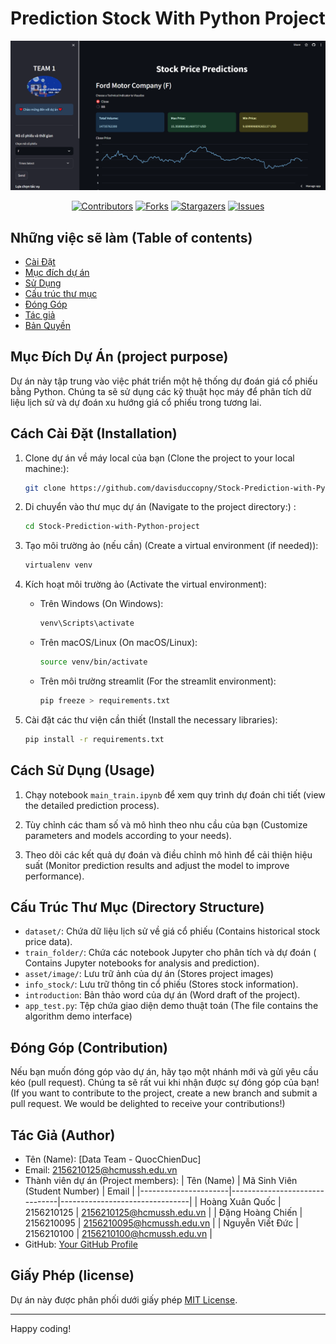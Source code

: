 # Prediction Stock With Python Project

![Project Image](./asset/image/homepage.png)
<div align="center">
    
[![Contributors][contributors-shield]][contributors-url]
[![Forks][forks-shield]][forks-url]
[![Stargazers][stars-shield]][stars-url]
[![Issues][issues-shield]][issues-url]

</div>

## Những việc sẽ làm (Table of contents)
- [Cài Đặt](#cách-cài-đặt-installation)
- [Mục đích dự án](#mục-đích-dự-án-project-purpose)
- [Sử Dụng](#cách-sử-dụng-usage)
- [Cấu trúc thư mục](#cấu-trúc-thư-mục-directory-structure)
- [Đóng Góp](#đóng-góp-contribution)
- [Tác giả](#tác-giả-author)
- [Bản Quyền](#giấy-phép-license)

## Mục Đích Dự Án (project purpose)

Dự án này tập trung vào việc phát triển một hệ thống dự đoán giá cổ phiếu bằng Python. Chúng ta sẽ sử dụng các kỹ thuật học máy để phân tích dữ liệu lịch sử và dự đoán xu hướng giá cổ phiếu trong tương lai.

## Cách Cài Đặt (Installation)

1. Clone dự án về máy local của bạn (Clone the project to your local machine:):

    ```bash
    git clone https://github.com/davisduccopny/Stock-Prediction-with-Python-project.git
    ```

2. Di chuyển vào thư mục dự án (Navigate to the project directory:) :

    ```bash
    cd Stock-Prediction-with-Python-project
    ```

3. Tạo môi trường ảo (nếu cần) (Create a virtual environment (if needed)):

    ```bash
    virtualenv venv
    ```

4. Kích hoạt môi trường ảo (Activate the virtual environment):

    - Trên Windows (On Windows):

        ```bash
        venv\Scripts\activate
        ```

    - Trên macOS/Linux (On macOS/Linux):

        ```bash
        source venv/bin/activate
        ```
    - Trên môi trường streamlit (For the streamlit environment):
        ```bash
        pip freeze > requirements.txt
        ```
5. Cài đặt các thư viện cần thiết (Install the necessary libraries):

    ```bash
    pip install -r requirements.txt
    ```

## Cách Sử Dụng (Usage)

1. Chạy notebook `main_train.ipynb` để xem quy trình dự đoán chi tiết (view the detailed prediction process).

2. Tùy chỉnh các tham số và mô hình theo nhu cầu của bạn (Customize parameters and models according to your needs). 

3. Theo dõi các kết quả dự đoán và điều chỉnh mô hình để cải thiện hiệu suất (Monitor prediction results and adjust the model to improve performance).

## Cấu Trúc Thư Mục (Directory Structure)

- `dataset/`: Chứa dữ liệu lịch sử về giá cổ phiếu (Contains historical stock price data).
- `train_folder/`: Chứa các notebook Jupyter cho phân tích và dự đoán ( Contains Jupyter notebooks for analysis and prediction).
- `asset/image/`: Lưu trữ ảnh của dự án (Stores project images)
- `info_stock/`: Lưu trữ thông tin cổ phiếu (Stores stock information).
- `introduction`: Bản thảo word của dự án (Word draft of the project).
- `app_test.py`: Tệp chứa giao diện demo thuật toán (The file contains the algorithm demo interface)

## Đóng Góp (Contribution)

Nếu bạn muốn đóng góp vào dự án, hãy tạo một nhánh mới và gửi yêu cầu kéo (pull request). Chúng ta sẽ rất vui khi nhận được sự đóng góp của bạn!
(If you want to contribute to the project, create a new branch and submit a pull request. We would be delighted to receive your contributions!)

## Tác Giả (Author)

- Tên (Name): [Data Team - QuocChienDuc]
- Email: 2156210125@hcmussh.edu.vn
- Thành viên dự án (Project members):
    | Tên (Name)           | Mã Sinh Viên (Student Number) | Email                          |
    |----------------------|-------------------------------|--------------------------------|
    | Hoàng Xuân Quốc      | 2156210125                    | 2156210125@hcmussh.edu.vn      |
    | Đặng Hoàng Chiến     | 2156210095                    | 2156210095@hcmussh.edu.vn      |
    | Nguyễn Viết Đức      | 2156210100                    | 2156210100@hcmussh.edu.vn      |
- GitHub: [Your GitHub Profile](https://github.com/davisduccopny/)

## Giấy Phép (license)

Dự án này được phân phối dưới giấy phép [MIT License](LICENSE).

---
Happy coding!

[contributors-shield]: https://img.shields.io/github/contributors/davisduccopny/Stock-Prediction-with-Python-project?style=for-the-badge&label=Contributors 
[contributors-url]:https://github.com/davisduccopny/Stock-Prediction-with-Python-project/graphs/contributors 
[forks-shield]:https://img.shields.io/github/forks/davisduccopny/Stock-Prediction-with-Python-project?label=Folks&style=for-the-badge
[forks-url]: https://github.com/davisduccopny/Stock-Prediction-with-Python-project/forks
[stars-shield]: https://img.shields.io/github/stars/davisduccopny/Stock-Prediction-with-Python-project?style=for-the-badge&label=Stars
[stars-url]: https://github.com/davisduccopny/Stock-Prediction-with-Python-project/stargazers
[issues-shield]: https://img.shields.io/github/issues/davisduccopny/Stock-Prediction-with-Python-project?style=for-the-badge&label=Issues
[issues-url]: https://github.com/davisduccopny/Stock-Prediction-with-Python-project/issues
